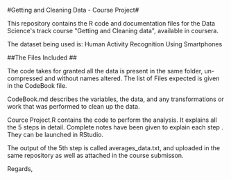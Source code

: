 
#Getting and Cleaning Data - Course Project#

This repository contains the R code and documentation files for the Data Science's track course "Getting and Cleaning data", available in coursera.

The dataset being used is: Human Activity Recognition Using Smartphones

##The Files Included ##

The code takes for granted all the data is present in the same folder, un-compressed and without names altered. The list of Files expected is given in the CodeBook file.

CodeBook.md describes the variables, the data, and any transformations or work that was performed to clean up the data.

Cource Project.R contains the code to perform the analysis. It explains all the 5 steps in detail. Complete notes have been given to explain each step . They can be launched in RStudio.

The output of the 5th step is called averages_data.txt, and uploaded in the same repository as well as attached in the course submisson.

Regards,

